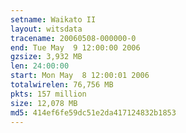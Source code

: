 ```yaml
---
setname: Waikato II
layout: witsdata
tracename: 20060508-000000-0
end: Tue May  9 12:00:00 2006
gzsize: 3,932 MB
len: 24:00:00
start: Mon May  8 12:00:01 2006
totalwirelen: 76,756 MB
pkts: 157 million
size: 12,078 MB
md5: 414ef6fe59dc51e2da417124832b1853
---
```

